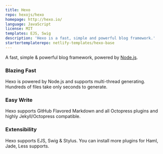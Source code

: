 ```yaml
---
title: Hexo
repo: hexojs/hexo
homepage: http://hexo.io/
language: JavaScript
license: MIT
templates: EJS, Swig
description: 'Hexo is a fast, simple and powerful blog framework.'
startertemplaterepo: netlify-templates/hexo-base 
---
```


A fast, simple & powerful blog framework, powered by [Node.js](http://nodejs.org).

### Blazing Fast

Hexo is powered by Node.js and supports multi-thread generating. Hundreds of files take only seconds to generate.

### Easy Write

Hexo supports GitHub Flavored Markdown and all Octopress plugins and highly Jekyll/Octopress compatible.

### Extensibility

Hexo supports EJS, Swig & Stylus. You can install more plugins for Haml, Jade, Less supports.
